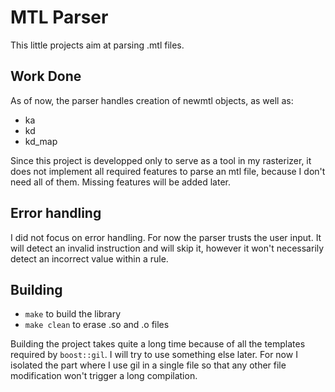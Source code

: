 # MTL Parser

This little projects aim at parsing .mtl files.

## Work Done

As of now, the parser handles creation of newmtl objects, as well as:

- ka
- kd
- kd_map

Since this project is developped only to serve as a tool in my rasterizer, it
does not implement all required features to parse an mtl file, because I don't
need all of them. Missing features will be added later.

## Error handling

I did not focus on error handling. For now the parser trusts the user input.
It will detect an invalid instruction and will skip it, however it won't
necessarily detect an incorrect value within a rule.

## Building

- `make` to build the library
- `make clean` to erase .so and .o files

Building the project takes quite a long time because of all the templates
required by `boost::gil`. I will try to use something else later. For now
I isolated the part where I use gil in a single file so that any other file
modification won't trigger a long compilation.
